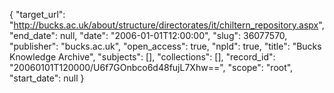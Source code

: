{
  "target_url": "http://bucks.ac.uk/about/structure/directorates/it/chiltern_repository.aspx", 
  "end_date": null, 
  "date": "2006-01-01T12:00:00", 
  "slug": 36077570, 
  "publisher": "bucks.ac.uk", 
  "open_access": true, 
  "npld": true, 
  "title": "Bucks Knowledge Archive", 
  "subjects": [], 
  "collections": [], 
  "record_id": "20060101T120000/U6f7GOnbco6d48fujL7Xhw==", 
  "scope": "root", 
  "start_date": null
}

